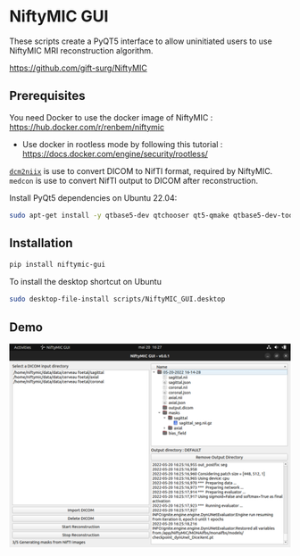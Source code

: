 # NiftyMIC GUI

These scripts create a PyQT5 interface to allow uninitiated users to use NiftyMIC MRI
reconstruction algorithm.

https://github.com/gift-surg/NiftyMIC

## Prerequisites

You need Docker to use the docker image of NiftyMIC : https://hub.docker.com/r/renbem/niftymic
* Use docker in rootless mode by following this tutorial : https://docs.docker.com/engine/security/rootless/

[`dcm2niix`](https://github.com/rordenlab/dcm2niix) is use to convert DICOM to NifTI format, required by NiftyMIC.
`medcon` is use to convert NifTI output to DICOM after reconstruction.

Install PyQt5 dependencies on Ubuntu 22.04:

```bash
sudo apt-get install -y qtbase5-dev qtchooser qt5-qmake qtbase5-dev-tools medcon
```

## Installation

```bash
pip install niftymic-gui
```

To install the desktop shortcut on Ubuntu

```bash
sudo desktop-file-install scripts/NiftyMIC_GUI.desktop
```

## Demo

![DEMO](./images/VirtualBox_NiftiMIC_20_05_2022_16_27_58.png)